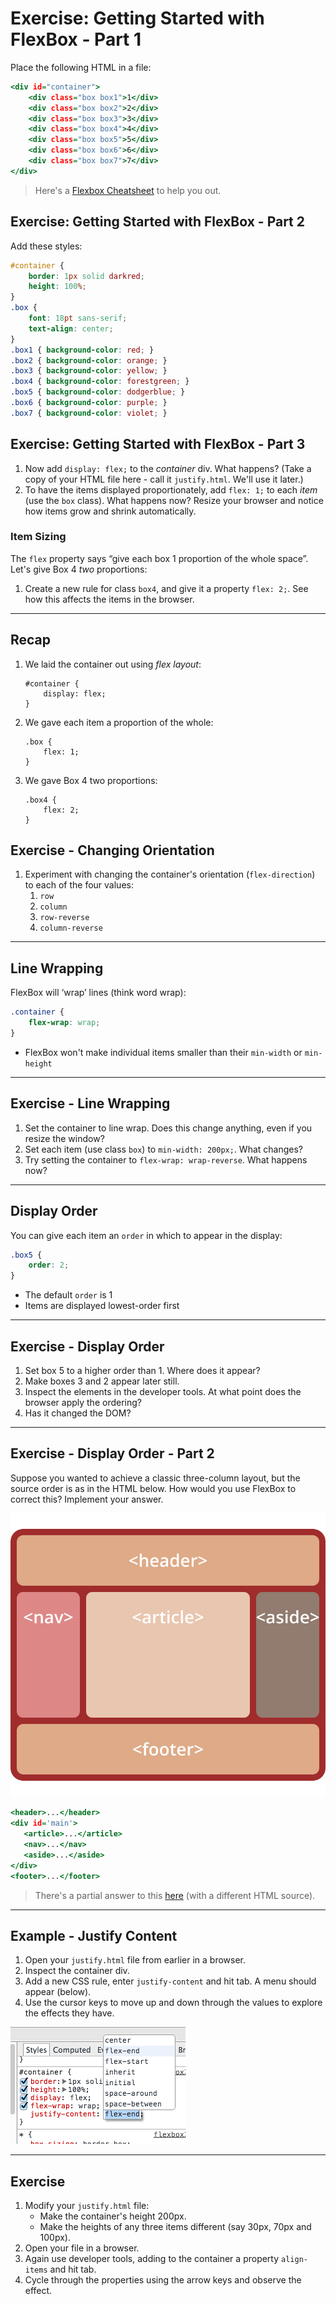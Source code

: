 # Exercise: Getting Started with FlexBox - Part 1

Place the following HTML in a file:

```.html
<div id="container">
    <div class="box box1">1</div>
    <div class="box box2">2</div>
    <div class="box box3">3</div>
    <div class="box box4">4</div>
    <div class="box box5">5</div>
    <div class="box box6">6</div>
    <div class="box box7">7</div>
</div>
```

> Here's a [Flexbox Cheatsheet](https://yoksel.github.io/flex-cheatsheet/) to help you out.

## Exercise: Getting Started with FlexBox - Part 2

Add these styles:

```.css
#container {
    border: 1px solid darkred;
    height: 100%;
}
.box {
    font: 18pt sans-serif;
    text-align: center;
}
.box1 { background-color: red; }
.box2 { background-color: orange; }
.box3 { background-color: yellow; }
.box4 { background-color: forestgreen; }
.box5 { background-color: dodgerblue; }
.box6 { background-color: purple; }
.box7 { background-color: violet; }
```

## Exercise: Getting Started with FlexBox - Part 3

1. Now add `display: flex;` to the _container_ div. What happens?
   (Take a copy of your HTML file here - call it `justify.html`.
   We'll use it later.)
1. To have the items displayed proportionately, add `flex: 1;` to each _item_ (use the `box` class). What happens now?
   Resize your browser and notice how items grow and shrink automatically.

### Item Sizing

The `flex` property says “give each box 1 proportion of the whole space”.
Let's give Box 4 _two_ proportions:

1. Create a new rule for class `box4`, and give it a property `flex: 2;`.
   See how this affects the items in the browser.

---

## Recap

1.  We laid the container out using _flex layout_:

        #container {
            display: flex;
        }

1.  We gave each item a proportion of the whole:

        .box {
            flex: 1;
        }

1.  We gave Box 4 two proportions:

        .box4 {
            flex: 2;
        }

## Exercise - Changing Orientation

1. Experiment with changing the container's orientation (`flex-direction`) to each of the four values:
   1. `row`
   1. `column`
   1. `row-reverse`
   1. `column-reverse`

---

## Line Wrapping

FlexBox will ‘wrap’ lines (think word wrap):

```.css
.container {
    flex-wrap: wrap;
}
```

- FlexBox won't make individual items smaller than their `min-width` or `min-height`

---

## Exercise - Line Wrapping

1. Set the container to line wrap. Does this change anything, even if you resize the window?
1. Set each item (use class `box`) to `min-width: 200px;`. What changes?
1. Try setting the container to `flex-wrap: wrap-reverse`. What happens now?

---

## Display Order

You can give each item an `order` in which to appear in the display:

```.css
.box5 {
    order: 2;
}
```

- The default `order` is 1
- Items are displayed lowest-order first

---

## Exercise - Display Order

1. Set box 5 to a higher order than 1. Where does it appear?
1. Make boxes 3 and 2 appear later still.
1. Inspect the elements in the developer tools.
   At what point does the browser apply the ordering?
1. Has it changed the DOM?

---

## Exercise - Display Order - Part 2

Suppose you wanted to achieve a classic three-column layout,
but the source order is as in the HTML below.
How would you use FlexBox to correct this?
Implement your answer.

![Flex Order](images/flex-order-page.svg)

```.html
<header>...</header>
<div id='main'>
   <article>...</article>
   <nav>...</nav>
   <aside>...</aside>
</div>
<footer>...</footer>
```

> There's a partial answer to this [here](https://codepen.io/pete/pen/rxRgvX)
> (with a different HTML source).

---

## Example - Justify Content

1. Open your `justify.html` file from earlier in a browser.
1. Inspect the container div.
1. Add a new CSS rule, enter `justify-content` and hit tab.
   A menu should appear (below).
1. Use the cursor keys to move up and down through the values to explore the effects they have.

![Justify Content](images/flexbox-justify-devtools.png)

---

## Exercise

1. Modify your `justify.html` file:
   - Make the container's height 200px.
   - Make the heights of any three items different (say 30px, 70px and 100px).
1. Open your file in a browser.
1. Again use developer tools, adding to the container a property `align-items` and hit tab.
1. Cycle through the properties using the arrow keys and observe the effect.

